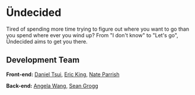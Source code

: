 # Ündecided
Tired of spending more time trying to figure out where you want to go than you spend where ever you wind up? From "I don't know" to "Let's go", Ündecided aims to get you there.

## Development Team

__Front-end:__ [Daniel Tsui](https://github.com/sdtsui), [Eric King](https://github.com/EJKinger), [Nate Parrish](https://github.com/yakomaru)

__Back-end:__ [Angela Wang](https://github.com/vaticancameo), [Sean Grogg](https://github.com/seangrogg)
